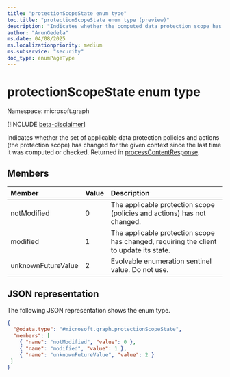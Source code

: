 ```yaml
---
title: "protectionScopeState enum type"
toc.title: "protectionScopeState enum type (preview)"
description: "Indicates whether the computed data protection scope has changed since the last check (NotModified, Modified)."
author: "ArunGedela"
ms.date: 04/08/2025
ms.localizationpriority: medium
ms.subservice: "security"
doc_type: enumPageType
---
```


# protectionScopeState enum type

Namespace: microsoft.graph

[!INCLUDE [beta-disclaimer](../../includes/beta-disclaimer.md)]

Indicates whether the set of applicable data protection policies and actions (the protection scope) has changed for the given context since the last time it was computed or checked. Returned in [processContentResponse](../resources/processcontentresponse.md).

## Members

| Member             | Value | Description                                                                          |
| :----------------- | :---- | :----------------------------------------------------------------------------------- |
| notModified        | 0     | The applicable protection scope (policies and actions) has not changed.              |
| modified           | 1     | The applicable protection scope has changed, requiring the client to update its state. |
| unknownFutureValue | 2     | Evolvable enumeration sentinel value. Do not use.                                    |

## JSON representation

The following JSON representation shows the enum type.
<!-- {
  "blockType": "resource",
  "@odata.type": "microsoft.graph.protectionScopeState"
}-->
``` json
{
  "@odata.type": "#microsoft.graph.protectionScopeState",
  "members": [
    { "name": "notModified", "value": 0 },
    { "name": "modified", "value": 1 },
    { "name": "unknownFutureValue", "value": 2 }
 ]
}
```

